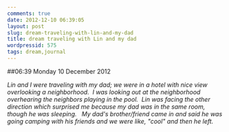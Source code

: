 ```yaml
---
comments: true
date: 2012-12-10 06:39:05
layout: post
slug: dream-traveling-with-lin-and-my-dad
title: dream traveling with Lin and my dad
wordpressid: 575
tags: dream,journal
---
```


##06:39 Monday 10 December 2012

_Lin and I were traveling with my dad; we were in a hotel with nice view overlooking a neighborhood.  I was looking out at the neighborhood overhearing the neighbors playing in the pool.  Lin was facing the other direction which surprised me because my dad was in the same room, though he was sleeping.   My dad's brother/friend came in and said he was going camping with his friends and we were like, "cool" and then he left._


